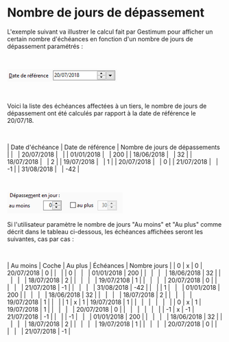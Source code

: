 # Nombre de jours de dépassement

L'exemple suivant va illustrer le calcul fait par Gestimum pour afficher 
 un certain nombre d'échéances en fonction d'un nombre de jours de dépassement 
 paramétrés :


 


![](../assets/images/Relancer/Date_reference.png)


 


Voici la liste des échéances affectées à un 
 tiers, le nombre de jours de dépassement ont été calculés par rapport 
 à la date de référence le 20/07/18.


  





| Date d'échéance | Date de référence | Nombre de jours de dépassements |
|   | 20/07/2018 |   |
| 01/01/2018 |   | 200 |
| 18/06/2018 |   | 32 |
| 18/07/2018 |   | 2 |
| 19/07/2018 |   | 1 |
| 20/07/2018 |   | 0 |
| 21/07/2018 |   | -1 |
| 31/08/2018 |   | -42 |


 


![](../assets/images/Relancer/Au_moins_au_plus.png)


Si l'utilisateur paramètre le nombre de jours 
 "Au moins" et "Au plus" comme décrit dans le tableau 
 ci-dessous, les échéances affichées seront les suivantes, cas par cas 
 :


  







| Au moins | Coche | Au plus | Échéances | Nombre jours |
| 0 | x | 0 | 20/07/2018 | 0 |
|   |
| 0 |   |   | 01/01/2018 | 200 |
|   |   |   | 18/06/2018 | 32 |
|   |   |   | 18/07/2018 | 2 |
|   |   |   | 19/07/2108 | 1 |
|   |   |   | 20/07/2018 | 0 |
|   |   |   | 21/07/2018 | -1 |
|   |   |   | 31/08/2018 | -42 |
|   |
| 1 |   |   | 01/01/2018 | 200 |
|   |   |   | 18/06/2018 | 32 |
|   |   |   | 18/07/2018 | 2 |
|   |   |   | 19/07/2018 | 1 |
|   |
| 1 | x | 1 | 19/07/2018 | 1 |
|   |   |   |   |   |
| 0 | x | 1 | 19/07/2018 | 1 |
|   |   |   | 20/07/2018 | 0 |
|   |   |   |   |   |
| -1 | x | -1 | 21/07/2018 | -1 |
|   |
| -1 |   |   | 01/01/2018 | 200 |
|   |   |   | 18/06/2018 | 32 |
|   |   |   | 18/07/2018 | 2 |
|   |   |   | 19/07/2018 | 1 |
|   |   |   | 20/07/2018 | 0 |
|   |   |   | 21/07/2018 | -1 |


  

